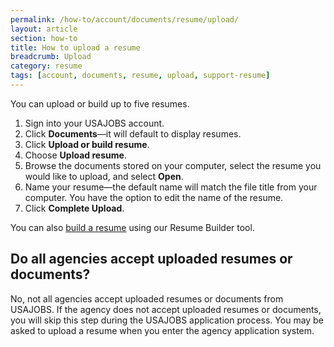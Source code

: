 ```yaml
---
permalink: /how-to/account/documents/resume/upload/
layout: article
section: how-to
title: How to upload a resume
breadcrumb: Upload
category: resume
tags: [account, documents, resume, upload, support-resume]
---
```

You can upload or build up to five resumes.

1. Sign into your USAJOBS account.
2. Click **Documents**—it will default to display resumes. 
3. Click **Upload or build resume**. 
4. Choose **Upload  resume**.
5. Browse the documents stored on your computer, select the resume you would like to upload, and select **Open**.
6. Name your resume—the default name will match the file title from your computer. You have the option to edit the name of the resume.
7. Click **Complete Upload**.

You can also [build a resume](build/) using our Resume Builder tool.

## Do all agencies accept uploaded resumes or documents?
No, not all agencies accept uploaded resumes or documents from USAJOBS.  If the agency does not accept uploaded resumes or documents, you will skip this step during the USAJOBS application process.  You may be asked to upload a resume when you enter the agency application system.

